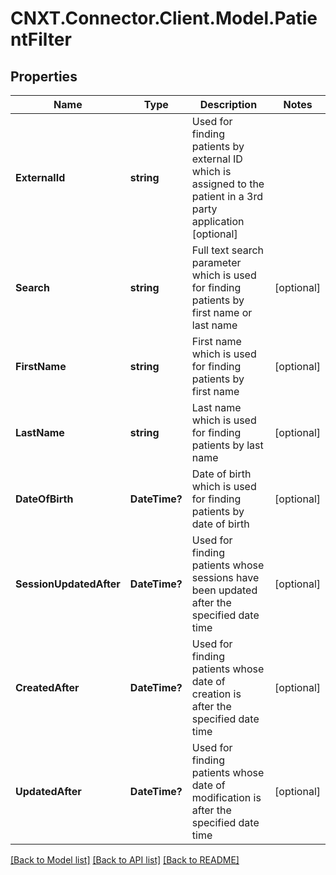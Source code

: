 
# CNXT.Connector.Client.Model.PatientFilter

## Properties

Name | Type | Description | Notes
------------ | ------------- | ------------- | -------------
**ExternalId** | **string** | Used for finding patients by external ID which is assigned to the patient in a 3rd party application [optional] 
**Search** | **string** | Full text search parameter which is used for finding patients by first name or last name | [optional] 
**FirstName** | **string** | First name which is used for finding patients by first name | [optional] 
**LastName** | **string** | Last name which is used for finding patients by last name | [optional] 
**DateOfBirth** | **DateTime?** | Date of birth which is used for finding patients by date of birth | [optional] 
**SessionUpdatedAfter** | **DateTime?** | Used for finding patients whose sessions have been updated after the specified date time | [optional] 
**CreatedAfter** | **DateTime?** | Used for finding patients whose date of creation is after the specified date time | [optional] 
**UpdatedAfter** | **DateTime?** | Used for finding patients whose date of modification is after the specified date time | [optional] 

[[Back to Model list]](../README.md#documentation-for-models)
[[Back to API list]](../README.md#documentation-for-api-endpoints)
[[Back to README]](../README.md)

